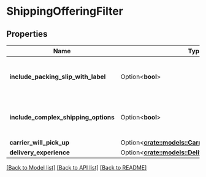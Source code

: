 # ShippingOfferingFilter

## Properties

Name | Type | Description | Notes
------------ | ------------- | ------------- | -------------
**include_packing_slip_with_label** | Option<**bool**> | When true, include a packing slip with the label. | [optional]
**include_complex_shipping_options** | Option<**bool**> | When true, include complex shipping options. | [optional]
**carrier_will_pick_up** | Option<[**crate::models::CarrierWillPickUpOption**](CarrierWillPickUpOption.md)> |  | [optional]
**delivery_experience** | Option<[**crate::models::DeliveryExperienceOption**](DeliveryExperienceOption.md)> |  | [optional]

[[Back to Model list]](../README.md#documentation-for-models) [[Back to API list]](../README.md#documentation-for-api-endpoints) [[Back to README]](../README.md)


